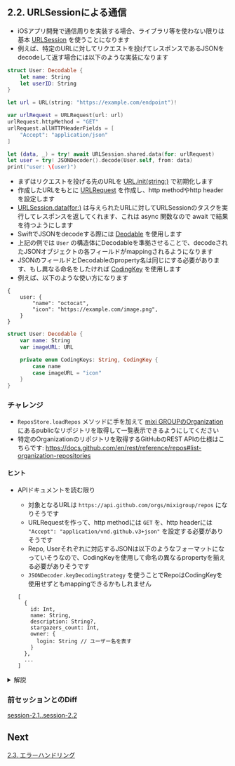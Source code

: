 ## 2.2. URLSessionによる通信
- iOSアプリ開発で通信周りを実装する場合、ライブラリ等を使わない限りは基本 [URLSession](https://developer.apple.com/documentation/foundation/urlsession) を使うことになります
- 例えば、特定のURLに対してリクエストを投げてレスポンスであるJSONをdecodeして返す場合には以下のような実装になります 

```swift
struct User: Decodable {
    let name: String
    let userID: String
}

let url = URL(string: "https://example.com/endpoint")!

var urlRequest = URLRequest(url: url)
urlRequest.httpMethod = "GET"
urlRequest.allHTTPHeaderFields = [
    "Accept": "application/json"
]

let (data, _) = try! await URLSession.shared.data(for: urlRequest)
let user = try! JSONDecoder().decode(User.self, from: data)
print("user: \(user)")
```

- まずはリクエストを投げる先のURLを [URL.init(string:)](https://developer.apple.com/documentation/foundation/nsurl/1413146-init) で初期化します
- 作成したURLをもとに [URLRequest](https://developer.apple.com/documentation/foundation/urlrequest) を作成し、http methodやhttp headerを設定します
- [URLSession.data(for:)](https://developer.apple.com/documentation/foundation/urlsession/3767352-data) は与えられたURLに対してURLSessionのタスクを実行してレスポンスを返してくれます、これは async 関数なので await で結果を待つようにします
- SwiftでJSONをdecodeする際には [Deodable](https://developer.apple.com/documentation/swift/decodable) を使用します
- 上記の例では `User` の構造体にDecodableを準拠させることで、decodeされたJSONオブジェクトの各フィールドがmappingされるようになります
- JSONのフィールドとDecodableのproperty名は同じにする必要があります、もし異なる命名をしたければ [CodingKey](https://developer.apple.com/documentation/swift/codingkey) を使用します
- 例えば、以下のような使い方になります
    
```
{
    user: {
        "name": "octocat",
        "icon": "https://example.com/image.png",
    }
}
```
    
```swift
struct User: Decodable {
    var name: String
    var imageURL: URL

    private enum CodingKeys: String, CodingKey {
        case name
        case imageURL = "icon"
    }
}
```

### チャレンジ
- `ReposStore.loadRepos` メソッドに手を加えて [mixi GROUPのOrganization](https://github.com/mixigroup) にあるpublicなリポジトリを取得して一覧表示できるようにしてください
- 特定のOrganizationのリポジトリを取得するGitHubのREST APIの仕様はこちらです: https://docs.github.com/en/rest/reference/repos#list-organization-repositories

#### ヒント
- APIドキュメントを読む限り
  - 対象となるURLは `https://api.github.com/orgs/mixigroup/repos` になりそうです
  - URLRequestを作って、http methodには `GET` を、http headerには `"Accept": "application/vnd.github.v3+json"` を設定する必要がありそうです
  - Repo, Userそれぞれに対応するJSONは以下のようなフォーマットになっていそうなので、CodingKeyを使用して命名の異なるpropertyを揃える必要がありそうです
  - `JSONDecoder.keyDecodingStrategy` を使うことでRepoはCodingKeyを使用せずともmappingできるかもしれません

  ```
  [
    {
      id: Int,
      name: String,
      description: String?,
      stargazers_count: Int,
      owner: {
        login: String // ユーザー名を表す
      }
    },
    ...
  ]
  ```

<details>
    <summary>解説</summary>

まずは、レスポンスのJSONをdecodeできるように、対応するRepoおよびUserをDecodableに準拠させます

```swift
struct Repo: Identifiable, Decodable {
    var id: Int
    var name: String
    var owner: User
    var description: String?
    var stargazersCount: Int
}

struct User: Decodable {
    var name: String

    private enum CodingKeys: String, CodingKey {
        case name = "login"
    }
}
```
    
descriptionをOptionalに変更したため、RepoDetailViewも少し手を加える必要があるので注意してください ( <code>if let description = repo.description</code> でOptional Bindingをしてから説明文を表示するようにしてみてください)<br>
RepoにはCodingKeysを定義していません、Repo の場合 `stargazers_count` → `stargazersCount` の変換は命名を変えているわけではなく、スネークケースをキャメルケースに変えているだけなので、デコーダー側の設定で `JSONDecoder.keyDecodingStrategy` に `.convertFromSnakeCase` を指定することができます
    
次に、URLRequest を初期化し、http method, http headerを設定します
そして、用意したURLRequestを引数にURLSession.shared.dataを呼び出してレスポンスを取得します

```swift
let url = URL(string: "https://api.github.com/orgs/mixigroup/repos")!

var urlRequest = URLRequest(url: url)
urlRequest.httpMethod = "GET"
urlRequest.allHTTPHeaderFields = [
    "Accept": "application/vnd.github.v3+json"
]

let (data, _) = try! await URLSession.shared.data(for: urlRequest)    
```

次に、デコードです。前述の通りデコーダーの `keyDecodingStrategy` に `.convertFromSnakeCase` を指定します<br>
decodeの引数typeには、受け取るJSONに対応するDecodableの型情報 <code>[Repo].self</code> を渡してあげます 

```swift
let decoder = JSONDecoder()
decoder.keyDecodingStrategy = .convertFromSnakeCase
let value = try! decoder.decode([Repo].self, from: data)
repos = value
```

さて、これでXcode PreviewsをLive Previewで実行してみて、ちゃんとAPIからデータを取得して表示できているかを確認してみましょう
</details>

### 前セッションとのDiff
[session-2.1..session-2.2](https://github.com/mixigroup/ios-swiftui-training/compare/session-2.1..session-2.2)

## Next
[2.3. エラーハンドリング](https://github.com/mixigroup/ios-swiftui-training/tree/session-2.3)
